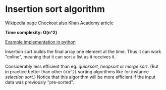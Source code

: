 # Insertion sort algorithm

[Wikipedia page](https://www.khanacademy.org/computing/computer-science/algorithms/insertion-sort/a/insertion-sort)
[Checkout also Khan Academy article](https://en.wikipedia.org/wiki/Insertion_sort)

**Time complexity: O(n^2)**

[Example implementation in python](./insertion_sort.py)

Insertion sort builds the final array one element at the time. Thus it can work "online", meaning
that it can sort a list as it receives it.

Considerably less efficient than eg. _quicksort_, _heapsort_ or _merge sort_. (But in practice
better than other `O(n^2)` sorting algorithms like for instance _selection sort_.) Notice that this
algorithm will be more efficient if the input data was previously "pre-sorted".
